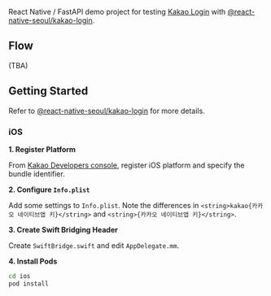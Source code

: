 React Native / FastAPI demo project for testing [Kakao Login](https://developers.kakao.com/docs/latest/ko/kakaologin/common#intro) with [@react-native-seoul/kakao-login](https://github.com/crossplatformkorea/react-native-kakao-login).

## Flow
(TBA)

## Getting Started
Refer to [@react-native-seoul/kakao-login](https://github.com/crossplatformkorea/react-native-kakao-login#getting-started) for more details.

### iOS
**1. Register Platform**

From [Kakao Developers console](https://developers.kakao.com/console/), register iOS platform and specify the bundle identifier.

**2. Configure `Info.plist`**

Add some settings to `Info.plist`. Note the differences in `<string>kakao{카카오 네이티브앱 키}</string>` and `<string>{카카오 네이티브앱 키}</string>`.

**3. Create Swift Bridging Header**

Create `SwiftBridge.swift` and edit `AppDelegate.mm`.

**4. Install Pods**

```bash
cd ios
pod install
```